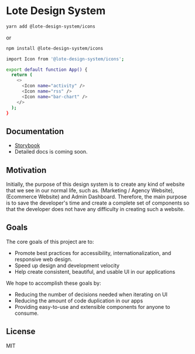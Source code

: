 # Lote Design System

```sh
yarn add @lote-design-system/icons
```
or
```sh
npm install @lote-design-system/icons
```

```sh
import Icon from '@lote-design-system/icons';

export default function App() {
  return (
    <>
      <Icon name="activity" />
      <Icon name="rss" />
      <Icon name="bar-chart" />
    </>
  );
}
```

## Documentation

- [Storybook](https://lotesystem.github.io/lote-design-system/packages/icons/www)
- Detailed docs is coming soon.

## Motivation

Initially, the purpose of this design system is to create any kind of website that we see in our normal life, such as. (Marketing / Agency Website), (Ecommerce Website) and Admin Dashboard. Therefore, the main purpose is to save the developer's time and create a complete set of components so that the developer does not have any difficulty in creating such a website.

## Goals

The core goals of this project are to:

- Promote best practices for accessibility, internationalization, and
  responsive web design.
- Speed up design and development velocity
- Help create consistent, beautiful, and usable UI in our applications

We hope to accomplish these goals by:

- Reducing the number of decisions needed when iterating on UI
- Reducing the amount of code duplication in our apps
- Providing easy-to-use and extensible components for anyone to consume.

## License
MIT